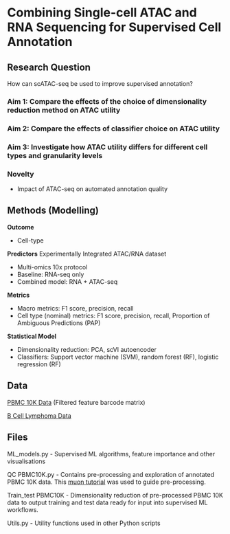 # Combining Single-cell ATAC and RNA Sequencing for Supervised Cell Annotation

## Research Question
How can scATAC-seq be used to improve supervised annotation?

### Aim 1: Compare the effects of the choice of dimensionality reduction method on ATAC utility

### Aim 2: Compare the effects of classifier choice on ATAC utility

### Aim 3: Investigate how ATAC utility differs for different cell types and granularity levels

### Novelty
- Impact of ATAC-seq on automated annotation quality

## Methods (Modelling)
**Outcome**
- Cell-type

**Predictors**
Experimentally Integrated ATAC/RNA dataset
- Multi-omics 10x protocol
- Baseline: RNA-seq only
- Combined model: RNA + ATAC-seq

**Metrics**
- Macro metrics: F1 score, precision, recall
- Cell type (nominal) metrics: F1 score, precision, recall, Proportion of Ambiguous Predictions (PAP)

**Statistical Model**
- Dimensionality reduction: PCA, scVI autoencoder
- Classifiers: Support vector machine (SVM), random forest (RF), logistic regression (RF)
  
## Data
[PBMC 10K Data](https://www.10xgenomics.com/resources/datasets/pbmc-from-a-healthy-donor-granulocytes-removed-through-cell-sorting-10-k-1-standard-1-0-0) (Filtered feature barcode matrix)

[B Cell Lymphoma Data](https://www.10xgenomics.com/resources/datasets/fresh-frozen-lymph-node-with-b-cell-lymphoma-14-k-sorted-nuclei-1-standard-2-0-0)

## Files
ML_models.py - Supervised ML algorithms, feature importance and other visualisations

QC PBMC10K.py - Contains pre-processing and exploration of annotated PBMC 10K data. This [muon tutorial](https://muon-tutorials.readthedocs.io/en/latest/single-cell-rna-atac/index.html) was used to guide pre-processing.

Train_test PBMC10K - Dimensionality reduction of pre-processed PBMC 10K data to output training and test data ready for input into supervised ML workflows.

Utils.py - Utility functions used in other Python scripts













